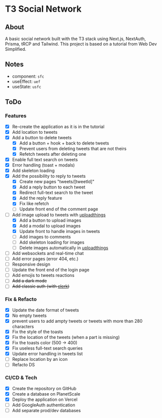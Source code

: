 # T3 Social Network

## About

A basic social network built with the T3 stack using Next.js, NextAuth, Prisma, tRCP and Tailwind. This project is based on a tutorial from Web Dev Simplified.

## Notes

- component: `sfc`
- useEffect: `uef`
- useState: `usfc`

## ToDo

### Features

- [x] Re-create the application as it is in the tutorial
- [x] Add location to tweets
- [x] Add a button to delete tweets
  - [x] Add a button + hook + back to delete tweets
  - [x] Prevent users from deleting tweets that are not theirs
  - [x] Refetch tweets after deleting one
- [x] Enable full text search on tweets
- [x] Error handling (toast + modals)
- [x] Add skeleton loading
- [x] Add the possibility to reply to tweets
  - [x] Create new pages "tweets/[tweetId]"
  - [x] Add a reply button to each tweet
  - [x] Redirect full-text search to the tweet
  - [x] Add the reply feature
  - [x] Fix like refetch
  - [ ] Update front end of the comment page
- [ ] Add image upload to tweets with [uploadthings](https://uploadthing.com/dashboard)
  - [x] Add a button to upload images
  - [x] Add a modal to upload images
  - [x] Update front to handle images in tweets
  - [ ] Add images to comments
  - [ ] Add skeleton loading for images
  - [ ] Delete images automatically in [uploadthings](https://uploadthing.com/dashboard)
- [ ] Add websockets and real-time chat
- [ ] Add error pages (error 404, etc.)
- [ ] Responsive design
- [ ] Update the front end of the login page
- [ ] Add emojis to tweets reactions
- [ ] ~~Add a dark mode~~
- [ ] ~~Add classic auth (with [clerk](https://clerk.com))~~

### Fix & Refacto

- [x] Update the date format of tweets
- [x] No empty tweets
- [x] prevent users to add ampty tweets or tweets with more than 280 characters
- [x] Fix the style of the toasts
- [x] Fix the location of the tweets (when a part is missing)
- [x] Fix the toasts color (500 -> 400)
- [x] Fix useless full-text search queries
- [x] Update error handling in tweets list
- [ ] Replace location by an icon
- [ ] Refacto DS

### CI/CD & Tech

- [x] Create the repository on GitHub
- [x] Create a database on PlanetScale
- [x] Deploy the application on Vercel
- [ ] Add GoogleAuth authentication
- [ ] Add separate prod/dev databases
